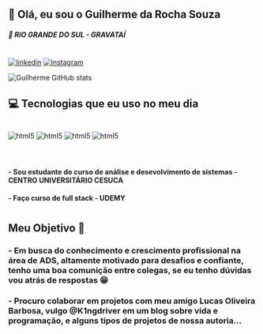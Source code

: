 

## 👋 Olá, eu sou o Guilherme da Rocha Souza 

##### 📍 RIO GRANDE DO SUL - GRAVATAÍ


#

[![linkedin](https://img.shields.io/badge/LinkedIn-0077B5?style=for-the-badge&logo=linkedin&logoColor=white)](https://www.linkedin.com/in/guilhermerochaads/)
[![instagram](https://img.shields.io/badge/Instagram-E4405F?style=for-the-badge&logo=instagram&logoColor=white)](https://www.instagram.com/rocha.aa_/)

![Guilherme GitHub stats](https://github-readme-stats.vercel.app/api?username=guilhermerochasouza&show_icons=true&theme=radical)


## 💻 Tecnologias que eu uso no meu dia

<div style="display: inline_block"><br/>

<img aLign="center" aLt="html5" src="https://img.shields.io/badge/HTML5-E34F26?style=for-the-badge&logo=html5&logoColor=white"/>
<img aLign="center" aLt="html5" src="https://img.shields.io/badge/CSS-239120?&style=for-the-badge&logo=css3&logoColor=white"/>

<img aLign="center" aLt="html5" src="https://img.shields.io/badge/JavaScript-F7DF1E?style=for-the-badge&logo=javascript&logoColor=black"/>
<img aLign="center" aLt="html5" src="https://img.shields.io/badge/TypeScript-007ACC?style=for-the-badge&logo=typescript&logoColor=white"/>
</div><br/>

#
#### - Sou estudante do curso de análise e desevolvimento de sistemas - CENTRO UNIVERSITÁRIO CESUCA

#### - Faço curso de full stack - UDEMY

#

## Meu Objetivo 🚩

### - Em busca do conhecimento e crescimento profissional na área de ADS, altamente motivado para desafios e confiante, tenho uma boa comunição entre colegas, se eu tenho dúvidas vou atrás de respostas 😁
### - Procuro colaborar em projetos com meu amigo  Lucas Oliveira Barbosa, vulgo @K1ngdriver em um blog sobre vida e programação, e alguns tipos de projetos de nossa autoria...
#


